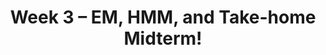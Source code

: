 ---
    title: Week 3 – EM, HMM, and Take-home Midterm!
    weekNumber: 3
    days:
      - date: 2023-7-17
        events:
          "**LEC 8**{: .label .label-lecture } ":
            # "[🎥]()"
          "**MT**{: .label .label-exam } **Take-home Midterm Release! (Due: TBA)**":
      - date: 2023-7-18
        events:
          "**LEC 9**{: .label .label-lecture } TBA":
            # "[🎥]()" 
          "**QUIZ 3**{: .label .label-disc } **Quiz 3**":
      - date: 2023-7-19
        events:
          "**LEC 10**{: .label .label-lecture } TBA":
            # "[🎥]()"  

      - date: 2023-7-20
        events:
          "**LEC 11**{: .label .label-lecture } TBA":
            # "[🎥]()"
          "**DISC 5**{: .label .label-disc } Discussion 5":
          "**Refl 3**{: .label .label-reflect } [Reflection 3 due](https://canvas.ucsd.edu/courses/47968/assignments/659980)":

      - date: 2023-7-21
        events:
          "**HW 3**{: .label .label-hw } [HW 3 due](https://canvas.ucsd.edu/courses/47968/assignments/661988)":
              
---